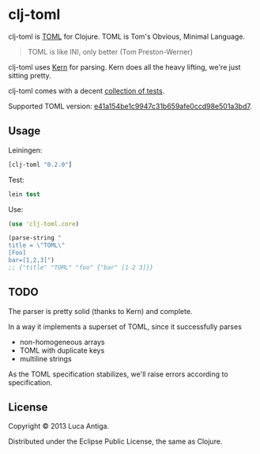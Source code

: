 # clj-toml

clj-toml is [TOML](https://github.com/mojombo/toml) for Clojure. TOML is Tom's Obvious, Minimal Language. 

> TOML is like INI, only better (Tom Preston-Werner)

clj-toml uses [Kern](https://github.com/blancas/kern) for parsing. Kern does all the heavy lifting, we're just sitting pretty.

clj-toml comes with a decent [collection of tests](https://github.com/lantiga/clj-toml/blob/master/test/clj_toml/core_test.clj).

Supported TOML version: [e41a154be1c9947c31b659afe0ccd98e501a3bd7](https://github.com/mojombo/toml/tree/e41a154be1c9947c31b659afe0ccd98e501a3bd7).

## Usage

Leiningen:

```clojure
[clj-toml "0.2.0"]
```

Test:

```clojure
lein test
```

Use:

```clojure
(use 'clj-toml.core)

(parse-string "
title = \"TOML\"
[Foo]
bar=[1,2,3]")
;; {"title" "TOML" "foo" {"bar" [1 2 3]}}
```

## TODO

The parser is pretty solid (thanks to Kern) and complete. 

In a way it implements a superset of TOML, since it successfully parses

* non-homogeneous arrays
* TOML with duplicate keys
* multiline strings

As the TOML specification stabilizes, we'll raise errors according to specification.

## License

Copyright © 2013 Luca Antiga.

Distributed under the Eclipse Public License, the same as Clojure.
